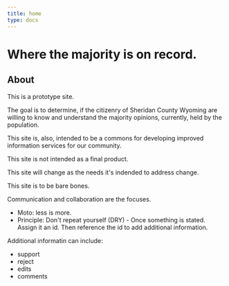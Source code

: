 ```yaml
---
title: home
type: docs
---
```


# Where the majority is on record.

## About
This is a prototype site.

The goal is to determine, if the 
citizenry of Sheridan County Wyoming
are willing to know and understand
the majority opinions, currently,
held by the population.

This site is, also, intended to
be a commons for developing improved
information services for our community.

This site is not intended as a final
product.

This site will change as the needs it's 
indended to address change.

This site is to be bare bones. 

Communication and collaboration are the focuses.
* Moto: less is more.
* Principle: Don't repeat yourself (DRY) - 
Once something is stated. 
Assign it an id. 
Then reference the id to add additional information.

Additional informatin can include:
* support
* reject
* edits
* comments



